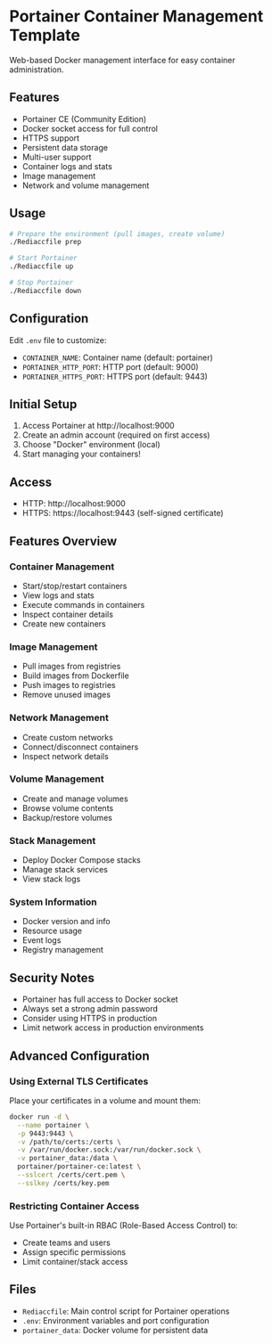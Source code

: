 # Portainer Container Management Template

Web-based Docker management interface for easy container administration.

## Features

- Portainer CE (Community Edition)
- Docker socket access for full control
- HTTPS support
- Persistent data storage
- Multi-user support
- Container logs and stats
- Image management
- Network and volume management

## Usage

```bash
# Prepare the environment (pull images, create volume)
./Rediaccfile prep

# Start Portainer
./Rediaccfile up

# Stop Portainer
./Rediaccfile down
```

## Configuration

Edit `.env` file to customize:

- `CONTAINER_NAME`: Container name (default: portainer)
- `PORTAINER_HTTP_PORT`: HTTP port (default: 9000)
- `PORTAINER_HTTPS_PORT`: HTTPS port (default: 9443)

## Initial Setup

1. Access Portainer at http://localhost:9000
2. Create an admin account (required on first access)
3. Choose "Docker" environment (local)
4. Start managing your containers!

## Access

- HTTP: http://localhost:9000
- HTTPS: https://localhost:9443 (self-signed certificate)

## Features Overview

### Container Management
- Start/stop/restart containers
- View logs and stats
- Execute commands in containers
- Inspect container details
- Create new containers

### Image Management
- Pull images from registries
- Build images from Dockerfile
- Push images to registries
- Remove unused images

### Network Management
- Create custom networks
- Connect/disconnect containers
- Inspect network details

### Volume Management
- Create and manage volumes
- Browse volume contents
- Backup/restore volumes

### Stack Management
- Deploy Docker Compose stacks
- Manage stack services
- View stack logs

### System Information
- Docker version and info
- Resource usage
- Event logs
- Registry management

## Security Notes

- Portainer has full access to Docker socket
- Always set a strong admin password
- Consider using HTTPS in production
- Limit network access in production environments

## Advanced Configuration

### Using External TLS Certificates
Place your certificates in a volume and mount them:
```bash
docker run -d \
  --name portainer \
  -p 9443:9443 \
  -v /path/to/certs:/certs \
  -v /var/run/docker.sock:/var/run/docker.sock \
  -v portainer_data:/data \
  portainer/portainer-ce:latest \
  --sslcert /certs/cert.pem \
  --sslkey /certs/key.pem
```

### Restricting Container Access
Use Portainer's built-in RBAC (Role-Based Access Control) to:
- Create teams and users
- Assign specific permissions
- Limit container/stack access

## Files

- `Rediaccfile`: Main control script for Portainer operations
- `.env`: Environment variables and port configuration
- `portainer_data`: Docker volume for persistent data